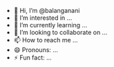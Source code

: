 - 👋 Hi, I’m @balanganani
- 👀 I’m interested in ...
- 🌱 I’m currently learning ...
- 💞️ I’m looking to collaborate on ...
- 📫 How to reach me ...
- 😄 Pronouns: ...
- ⚡ Fun fact: ...

<!---
balanganani/balanganani is a ✨ special ✨ repository because its `README.md` (this file) appears on your GitHub profile.
You can click the Preview link to take a look at your changes.
--->
